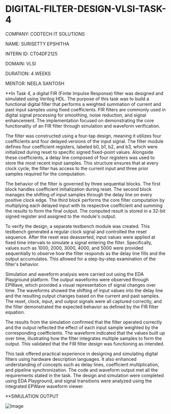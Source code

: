 # DIGITAL-FILTER-DESIGN-VLSI-TASK-4

COMPANY: CODTECH IT SOLUTIONS

NAME: SURISETTY EPSHITHA

INTERN ID: CT04DF2125

DOMAIN: VLSI

DURATION: 4 WEEKS

MENTOR: NEELA SANTOSH

**In Task 4, a digital FIR (Finite Impulse Response) filter was designed and simulated using Verilog HDL. The purpose of this task was to build a functional digital filter that performs a weighted summation of current and past input samples using fixed coefficients. FIR filters are commonly used in digital signal processing for smoothing, noise reduction, and signal enhancement. The implementation focused on demonstrating the core functionality of an FIR filter through simulation and waveform verification.

The filter was constructed using a four-tap design, meaning it utilizes four coefficients and four delayed versions of the input signal. The filter module defines four coefficient registers, labeled b0, b1, b2, and b3, which were initialized during reset to specific signed fixed-point values. Alongside these coefficients, a delay line composed of four registers was used to store the most recent input samples. This structure ensures that at every clock cycle, the filter has access to the current input and three prior samples required for the computation.

The behavior of the filter is governed by three sequential blocks. The first block handles coefficient initialization during reset. The second block manages the shifting of input samples through the delay line on every positive clock edge. The third block performs the core filter computation by multiplying each delayed input with its respective coefficient and summing the results to form the final output. The computed result is stored in a 32-bit signed register and assigned to the module's output.

To verify the design, a separate testbench module was created. This testbench generated a regular clock signal and controlled the reset sequence. After the reset was deasserted, input values were applied at fixed time intervals to simulate a signal entering the filter. Specifically, values such as 1000, 2000, 3000, 4000, and 5000 were provided sequentially to observe how the filter responds as the delay line fills and the output accumulates. This allowed for a step-by-step examination of the filter's behavior.

Simulation and waveform analysis were carried out using the EDA Playground platform. The output waveforms were observed through EPWave, which provided a visual representation of signal changes over time. The waveforms showed the shifting of input values into the delay line and the resulting output changes based on the current and past samples. The reset, clock, input, and output signals were all captured correctly, and the filter demonstrated the expected behavior as defined by the FIR filter equation.

The results from the simulation confirmed that the filter operated correctly and the output reflected the effect of each input sample weighted by the corresponding coefficients. The waveform indicated that the values built up over time, illustrating how the filter integrates multiple samples to form the output. This validated that the FIR filter design was functioning as intended.

This task offered practical experience in designing and simulating digital filters using hardware description languages. It also enhanced understanding of concepts such as delay lines, coefficient multiplication, and pipeline synchronization. The code and waveform output met all the requirements stated in the task. The design and simulation were completed using EDA Playground, and signal transitions were analyzed using the integrated EPWave waveform viewer.

**SIMULATION OUTPUT

![Image](https://github.com/user-attachments/assets/b46149d0-2a19-4167-aa86-b4ee4b401457)
